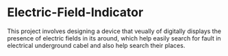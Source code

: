 # Electric-Field-Indicator
This project involves designing a device that veually of digitally displays the presence of electric fields in its around, which help easily search for fault in electrical underground cabel and also help search their places.
